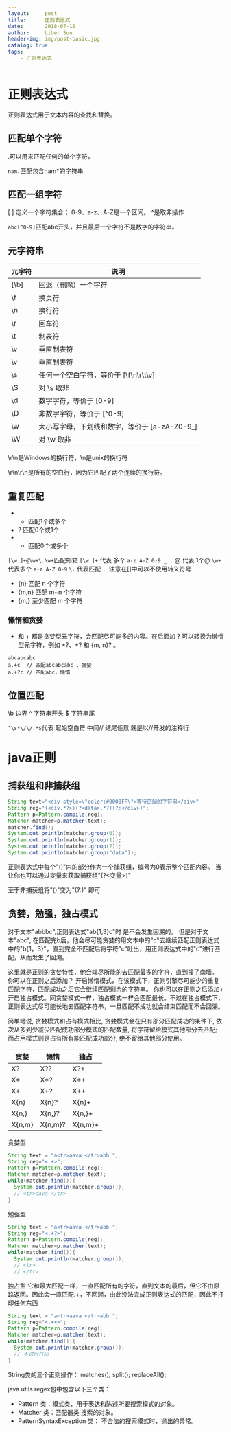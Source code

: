 ```yaml
---
layout:     post
title:      正则表达式
date:       2018-07-10
author:     Liber Sun
header-img: img/post-basic.jpg
catalog: true
tags:
    - 正则表达式
---
```


# 正则表达式

正则表达式用于文本内容的查找和替换。

## 匹配单个字符

.可以用来匹配任何的单个字符，

`nam.`匹配包含nam*的字符串

## 匹配一组字符

[ ] 定义一个字符集合；
0-9、a-z、A-Z是一个区间。
^是取非操作

`abc[^0-9]`匹配abc开头，并且最后一个字符不是数字的字符串。

## 元字符串

| 元字符 | 说明 |
|--------|----------------------|
| [\b] | 回退（删除）一个字符 |
| \f | 换页符 |
| \n | 换行符 |
| \r | 回车符 |
| \t | 制表符 |
| \v | 垂直制表符 |
| \v | 垂直制表符 |
| \s | 任何一个空白字符，等价于 [\f\n\r\t\v] |
|\S	|对 \s 取非|
| \d | 数字字符，等价于 [0-9] |
| \D | 非数字字符，等价于 [^0-9] |
| \w |大小写字母，下划线和数字，等价于 [a-zA-Z0-9_] |
|\W	 |对 \w 取非|

\r\n是Windows的换行符，\n是unix的换行符

\r\n\r\n是所有的空白行，因为它匹配了两个连续的换行符。

## 重复匹配

- + 匹配1个或多个
- ? 匹配0个或1个
- * 匹配0个或多个

`[\w.]+@\w+\.\w+`匹配邮箱
`[\w.]+` 代表 多个 `a-z A-Z 0-9 _ .`
@ 代表 1个@
`\w+` 代表多个 `a-z A-Z 0-9`
`\.` 代表匹配 `.` ,注意在[]中可以不使用转义符号

- {n} 匹配 n 个字符
- {m,n} 匹配 m~n 个字符
- {m,}  至少匹配 m 个字符

### 懒惰和贪婪

* 和 + 都是贪婪型元字符，会匹配尽可能多的内容。在后面加 ? 可以转换为懒惰型元字符，例如 *?、+? 和 {m, n}? 。

```text
abcabcabc 
a.+c  // 匹配abcabcabc ，贪婪
a.+?c // 匹配abc，懒惰
```


## 位置匹配

\b 边界
^ 字符串开头
$ 字符串尾

`^\s*\/\/.*$`代表 起始空白符 中间// 结尾任意 就是以//开发的注释行

# java正则
## 捕获组和非捕获组

```java
String text="<div style=\"color:#0000FF\">等待匹配的字符串</div>"
String reg="(<div.*?>)(?<data>.*?)(?:</div>)";
Pattern p=Pattern.compile(reg);
Matcher matcher=p.matcher(text);
matcher.find();
System.out.println(matcher.group(0));
System.out.println(matcher.group(1));
System.out.println(matcher.group(2));
System.out.println(matcher.group("data"));
```

正则表达式中每个"()"内的部分作为一个捕获组，编号为0表示整个匹配内容。
当让你也可以通过变量来获取捕获组"(?<变量>)"

至于非捕获组将"()"变为"(?:)" 即可

## 贪婪，勉强，独占模式

对于文本"abbbc",正则表达式"ab{1,3}c"时 是不会发生回溯的。
但是对于文本"abc", 在匹配完b后，他会尽可能贪婪的用文本中的"c"去继续匹配正则表达式中的"b{1，3}"，直到完全不匹配后将字符"c"吐出，用正则表达式中的"c"进行匹配，从而发生了回溯。

这里就是正则的贪婪特性，他会竭尽所能的去匹配最多的字符，直到撞了南墙。
你可以在正则之后添加？ 开启懒惰模式，在该模式下，正则引擎尽可能少的重复匹配字符，匹配成功之后它会继续匹配剩余的字符串。
你也可以在正则之后添加+ 开启独占模式。同贪婪模式一样，独占模式一样会匹配最长。不过在独占模式下，正则表达式尽可能长地去匹配字符串，一旦匹配不成功就会结束匹配而不会回溯。

简单地说, 贪婪模式和占有模式相比, 贪婪模式会在只有部分匹配成功的条件下, 依次从多到少减少匹配成功部分模式的匹配数量, 将字符留给模式其他部分去匹配; 而占用模式则是占有所有能匹配成功部分, 绝不留给其他部分使用。

| 贪婪   | 懒惰    | 独占    |
|--------|---------|---------|
| X?     | X??     | X?+     |
| X*     | X*?     | X*+     |
| X+     | X+?     | X++     |
| X{n}   | X{n}?   | X{n}+   |
| X{n,}  | X{n,}?  | X{n,}+  |
| X{n,m} | X{n,m}? | X{n,m}+ |

贪婪型

```java
String text = "a<tr>aava </tr>abb ";
String reg="<.+>";
Pattern p=Pattern.compile(reg);
Matcher matcher=p.matcher(text);
while(matcher.find()){
  System.out.println(matcher.group());
  // <tr>aava </tr>
}
```

勉强型

```java
String text = "a<tr>aava </tr>abb ";
String reg="<.+?>";
Pattern p=Pattern.compile(reg);
Matcher matcher=p.matcher(text);
while(matcher.find()){
  System.out.println(matcher.group());
  // <tr>
  // </tr>
```

独占型
它和最大匹配一样，一直匹配所有的字符，直到文本的最后，但它不由原路返回。因此会一直匹配.+，不回溯，由此没法完成正则表达式的匹配，因此不打印任何东西

```java
String text = "a<tr>aava </tr>abb ";
String reg="<.++>";
Pattern p=Pattern.compile(reg);
Matcher matcher=p.matcher(text);
while(matcher.find()){
  System.out.println(matcher.group());
  // 不进行打印
}
```

String类的三个正则操作：
matches();
split();
replaceAll();

java.utils.regex包中包含以下三个类：

- Pattern 类：模式类，用于表达和陈述所要搜索模式的对象。
- Matcher 类：匹配器类 搜索的对象。
- PatternSyntaxException 类： 不合法的搜索模式时，抛出的异常。